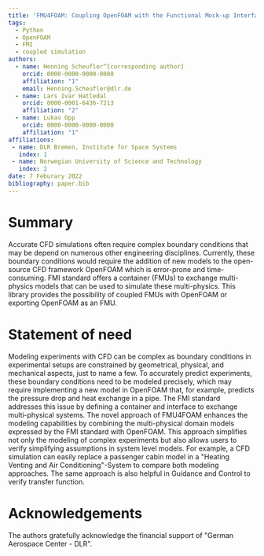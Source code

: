 ```yaml
---
title: 'FMU4FOAM: Coupling OpenFOAM with the Functional Mock-up Interface'
tags:
  - Python
  - OpenFOAM
  - FMI 
  - coupled simulation
authors:
  - name: Henning Scheufler^[corresponding author]
    orcid: 0000-0000-0000-0000
    affiliation: "1"
    email: Henning.Scheufler@dlr.de
  - name: Lars Ivar Hatledal
    orcid: 0000-0001-6436-7213
    affiliation: "2"
  - name: Lukas Opp
    orcid: 0000-0000-0000-0000
    affiliation: "1"
affiliations:
 - name: DLR Bremen, Institute for Space Systems
   index: 1
 - name: Norwegian University of Science and Technology
   index: 2
date: 7 Feburary 2022
bibliography: paper.bib
---
```


# Summary


Accurate CFD simulations often require complex boundary conditions that may be depend on numerous other engineering disciplines. Currently, these boundary conditions would require the addition of new models to the open-source CFD framework OpenFOAM which is error-prone and time-consuming. FMI standard offers a container (FMUs) to exchange multi-physics models that can be used to simulate these multi-physics. This library provides the possibility of coupled FMUs with OpenFOAM or exporting OpenFOAM as an FMU.


# Statement of need

Modeling experiments with CFD can be complex as boundary conditions in experimental setups are constrained by geometrical, physical, and mechanical aspects, just to name a few. To accurately predict experiments, these boundary conditions need to be modeled precisely, which may require implementing a new model in OpenFOAM that, for example, predicts the pressure drop and heat exchange in a pipe. The FMI standard addresses this issue by defining a container and interface to exchange multi-physical systems. The novel approach of FMU4FOAM enhances the modeling capabilities by combining the multi-physical domain models expressed by the FMI standard with OpenFOAM. This approach simplifies not only the modeling of complex experiments but also allows users to verify simplifying assumptions in system level models. For example, a CFD simulation can easily replace a passenger cabin model in a "Heating Venting and Air Conditioning"-System to compare both modeling approaches. The same approach is also helpful in Guidance and Control to verify transfer function.


# Acknowledgements

The authors gratefully acknowledge the financial support of "German Aerospace Center - DLR".

